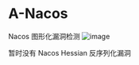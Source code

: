 # A-Nacos
Nacos 图形化漏洞检测
![image](https://github.com/wenruoya/A-Nacos/assets/44966823/c6c1a73d-c466-4f83-9494-88189bf3dbc8)

暂时没有 Nacos Hessian 反序列化漏洞
